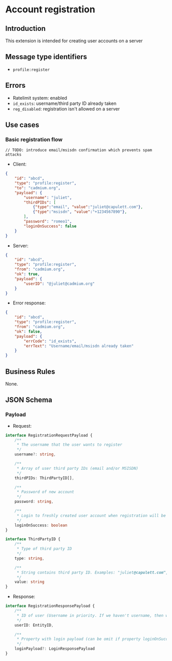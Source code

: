# Account registration

## Introduction

This extension is intended for creating user accounts on a server  

## Message type identifiers

- `profile:register`

## Errors

- Ratelimit system: enabled
- `id_exists`: username/third party ID already taken
- `reg_disabled`: registration isn't allowed on a server

## Use cases

### Basic registration flow

`// TODO: introduce email/msisdn confirmation which prevents spam attacks`

- Client:

```json
{
    "id": "abcd",
    "type": "profile:register",
    "to": "cadmium.org",
    "payload": {
        "username": "juliet",
        "thirdPIDs": [
            {"type":"email", "value":"juliet@capulett.com"},
            {"type":"msisdn", "value":"+1234567890"},
        ],
        "password": "romeo1",
        "loginOnSuccess": false
    }
}
```

- Server:

```json
{
    "id": "abcd",
    "type": "profile:register",
    "from": "cadmium.org",
    "ok": true,
    "payload": {
        "userID": "@juliet@cadmium.org"
    }
}
```

- Error response:

```json
{
    "id": "abcd",
    "type": "profile:register",
    "from": "cadmium.org",
    "ok": false,
    "payload": {
        "errCode": "id_exists",
        "errText": "Username/email/msisdn already taken"
    }
}
```

## Business Rules

None.

## JSON Schema

### Payload

- Request:

```typescript
interface RegistrationRequestPayload {
    /**
     * The username that the user wants to register
     */
    username?: string,

    /**
     * Array of user third party IDs (email and/or MSISDN)
     */
    thirdPIDs: ThirdPartyID[],

    /**
     * Password of new account
     */
    password: string,

    /**
     * Login to freshly created user account when registration will be completed
     */
    loginOnSuccess: boolean
}

interface ThirdPartyID {
    /**
     * Type of third party ID
     */
    type: string,

    /**
     * String contains third party ID. Examples: "juliet@capulett.com", "+1234567890".
     */
    value: string
}
```

- Response:

```typescript
interface RegistrationResponsePayload {
    /**
     * ID of user (Username in priority. If we haven't username, then we put to this field one of user's third party IDs)
     */
    userID: EntityID,

    /**
     * Property with login payload (can be omit if property loginOnSuccess wasn't indicated true in RegistrationRequestPayload)
     */
    loginPayload?: LoginResponsePayload
}
```
